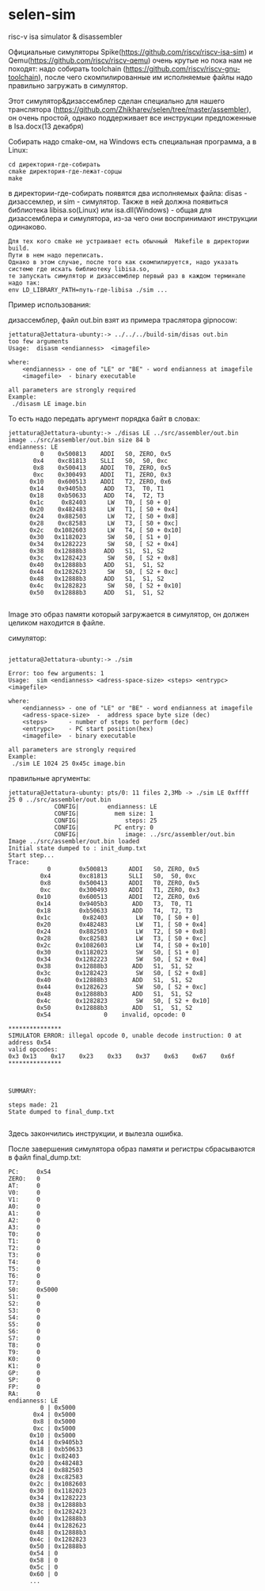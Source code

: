 # selen-sim
risc-v isa simulator & disassembler

Официальные симуляторы Spike(https://github.com/riscv/riscv-isa-sim) и Qemu(https://github.com/riscv/riscv-qemu) очень крутые но пока нам не походят:
надо собирать toolchain (https://github.com/riscv/riscv-gnu-toolchain), после чего скомпилированные им исполняемые файлы надо правильно загружать в симулятор.

Этот симулятор&дизассемблер сделан специaльно для нашего транслятора (https://github.com/Zhikharev/selen/tree/master/assembler), он очень простой, однако поддерживает все инструкции предложенные в Isa.docx(13 декабря) 

Собирать надо cmake-ом, на Windows есть специальная программа, а в Linux:
```
cd директория-где-собирать
cmake директория-где-лежат-сорцы
make
```

в директории-где-собирать появятся два исполняемых файла: disas - дизассемлер, и sim - симулятор.
Также в ней должна появиться библиотекa libisa.so(Linux) или isa.dll(Windows) -  общая для дизассемблера и симулятора, 
из-за чего они воспринимают инструкции одинаково.

```
Для тех кого cmake не устраивает есть обычный  Makefile в директории build.
Пути в нем надо переписать.
Однако в этом случае, после того как скомпилируется, надо указать системе где искать библиотеку libisa.so,
те запускать симулятор и дизассемблер первый раз в каждом терминале надо так:
env LD_LIBRARY_PATH=путь-где-libisa ./sim ...
```

Пример использования:

дизассемблер,  файл out.bin взят из примера траслятора gipnocow:
```
jettatura@Jettatura-ubunty:-> ../../../build-sim/disas out.bin
too few arguments
Usage:	disasm <endianness>  <imagefile>

where:
	<endianness> - one of "LE" or "BE" - word endianness at imagefile
	<imagefile>  - binary executable

all parameters are strongly required
Example: 
 ./disasm LE image.bin
```
То есть надо передать аргумент порядка байт в словах:
```
jettatura@Jettatura-ubunty:-> ./disas LE ../src/assembler/out.bin
image ../src/assembler/out.bin size 84 b
endianness: LE
         0	  0x500813	  ADDI	 S0, ZERO, 0x5
       0x4	  0xc81813	  SLLI	 S0,  S0, 0xc
       0x8	  0x500413	  ADDI	 T0, ZERO, 0x5
       0xc	  0x300493	  ADDI	 T1, ZERO, 0x3
      0x10	  0x600513	  ADDI	 T2, ZERO, 0x6
      0x14	  0x9405b3	   ADD	 T3,  T0, T1
      0x18	  0xb50633	   ADD	 T4,  T2, T3
      0x1c	   0x82403	    LW	 T0, [ S0 + 0]
      0x20	  0x482483	    LW	 T1, [ S0 + 0x4]
      0x24	  0x882503	    LW	 T2, [ S0 + 0x8]
      0x28	  0xc82583	    LW	 T3, [ S0 + 0xc]
      0x2c	 0x1082603	    LW	 T4, [ S0 + 0x10]
      0x30	 0x1182023	    SW	 S0, [ S1 + 0]
      0x34	 0x1282223	    SW	 S0, [ S2 + 0x4]
      0x38	 0x12888b3	   ADD	 S1,  S1, S2
      0x3c	 0x1282423	    SW	 S0, [ S2 + 0x8]
      0x40	 0x12888b3	   ADD	 S1,  S1, S2
      0x44	 0x1282623	    SW	 S0, [ S2 + 0xc]
      0x48	 0x12888b3	   ADD	 S1,  S1, S2
      0x4c	 0x1282823	    SW	 S0, [ S2 + 0x10]
      0x50	 0x12888b3	   ADD	 S1,  S1, S2


```

Image это образ памяти который загружается в симулятор, он должен целиком находится в файле.

симулятор:
```

jettatura@Jettatura-ubunty:-> ./sim

Error: too few arguments: 1
Usage:	sim <endianness> <adress-space-size> <steps> <entrypc> <imagefile>

where:
    <endianness> - one of "LE" or "BE" - word endianness at imagefile
    <adress-space-size>  -  address space byte size (dec)
    <steps>      - number of steps to perform (dec)
    <entrypc>    - PC start position(hex)
    <imagefile>  - binary executable

all parameters are strongly required
Example:
 ./sim LE 1024 25 0x45c image.bin
```

правильные аргументы:

```
jettatura@Jettatura-ubunty: pts/0: 11 files 2,3Mb -> ./sim LE 0xffff 25 0 ../src/assembler/out.bin
             CONFIG|        endianness: LE
             CONFIG|          mem size: 1
             CONFIG|             steps: 25
             CONFIG|          PC entry: 0
             CONFIG|             image: ../src/assembler/out.bin
Image ../src/assembler/out.bin loaded
Initial state dumped to : init_dump.txt
Start step...
Trace:
           0	    0x500813	  ADDI	 S0, ZERO, 0x5
         0x4	    0xc81813	  SLLI	 S0,  S0, 0xc
         0x8	    0x500413	  ADDI	 T0, ZERO, 0x5
         0xc	    0x300493	  ADDI	 T1, ZERO, 0x3
        0x10	    0x600513	  ADDI	 T2, ZERO, 0x6
        0x14	    0x9405b3	   ADD	 T3,  T0, T1
        0x18	    0xb50633	   ADD	 T4,  T2, T3
        0x1c	     0x82403	    LW	 T0, [ S0 + 0]
        0x20	    0x482483	    LW	 T1, [ S0 + 0x4]
        0x24	    0x882503	    LW	 T2, [ S0 + 0x8]
        0x28	    0xc82583	    LW	 T3, [ S0 + 0xc]
        0x2c	   0x1082603	    LW	 T4, [ S0 + 0x10]
        0x30	   0x1182023	    SW	 S0, [ S1 + 0]
        0x34	   0x1282223	    SW	 S0, [ S2 + 0x4]
        0x38	   0x12888b3	   ADD	 S1,  S1, S2
        0x3c	   0x1282423	    SW	 S0, [ S2 + 0x8]
        0x40	   0x12888b3	   ADD	 S1,  S1, S2
        0x44	   0x1282623	    SW	 S0, [ S2 + 0xc]
        0x48	   0x12888b3	   ADD	 S1,  S1, S2
        0x4c	   0x1282823	    SW	 S0, [ S2 + 0x10]
        0x50	   0x12888b3	   ADD	 S1,  S1, S2
        0x54	           0	invalid, opcode: 0

***************
SIMULATOR ERROR: illegal opcode 0, unable decode instruction: 0 at address 0x54
valid opcodes:
0x3	0x13	0x17	0x23	0x33	0x37	0x63	0x67	0x6f
***************



SUMMARY:

steps made: 21
State dumped to final_dump.txt


```

Здесь закончились инструкции, и вылезла ошибка.

После завершения симулятора образ памяти и регистры сбрасываются в файл final_dump.txt:

```
PC:     0x54
ZERO:   0
AT:     0
V0:     0
V1:     0
A0:     0
A1:     0
A2:     0
A3:     0
T0:     0
T1:     0
T2:     0
T3:     0
T4:     0
T5:     0
T6:     0
T7:     0
S0:     0x5000
S1:     0
S2:     0
S3:     0
S4:     0
S5:     0
S6:     0
S7:     0
T8:     0
T9:     0
K0:     0
K1:     0
GP:     0
SP:     0
FP:     0
RA:     0
endianness: LE
         0 | 0x5000
       0x4 | 0x5000
       0x8 | 0x5000
       0xc | 0x5000
      0x10 | 0x5000
      0x14 | 0x9405b3
      0x18 | 0xb50633
      0x1c | 0x82403
      0x20 | 0x482483
      0x24 | 0x882503
      0x28 | 0xc82583
      0x2c | 0x1082603
      0x30 | 0x1182023
      0x34 | 0x1282223
      0x38 | 0x12888b3
      0x3c | 0x1282423
      0x40 | 0x12888b3
      0x44 | 0x1282623
      0x48 | 0x12888b3
      0x4c | 0x1282823
      0x50 | 0x12888b3
      0x54 | 0
      0x58 | 0
      0x5c | 0
      0x60 | 0
      ...
```


